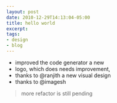 ```yaml
---
layout: post
date: 2010-12-29T14:13:04-05:00
title: hello world
excerpt: 
tags:
- design
- blog
---
```


- improved the code generator a new
- logo, which does needs improvement,
- thanks to @ranjith a new visual design
- thanks to @imagesh

> more refactor is still pending
